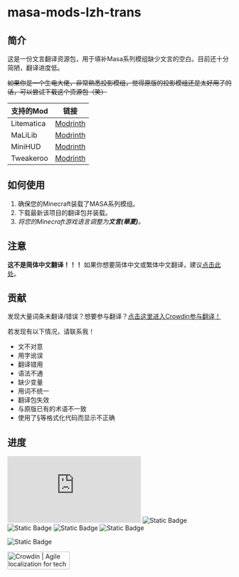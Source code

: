 # masa-mods-lzh-trans
## 简介
这是一份文言翻译资源包，用于填补Masa系列模组缺少文言的空白。目前还十分简陋，翻译进度低。

~~如果你是一个生电大佬，非常熟悉投影模组，觉得原版的投影模组还是太好用了的话，可以尝试下载这个资源包（笑）~~

| 支持的Mod | 链接 |
| ------- | ------- |
|Litematica|[Modrinth](https://modrinth.com/mod/litematica)|
|MaLiLib|[Modrinth](https://modrinth.com/mod/malilib)|
|MiniHUD|[Modrinth](https://modrinth.com/mod/minihud)|
|Tweakeroo|[Modrinth](https://modrinth.com/mod/tweakeroo)|

## 如何使用
1. 确保您的Minecraft装载了MASA系列模组。
2. 下载最新该项目的翻译包并装载。
3. _将您的Minecraft游戏语言调整为**文言(華夏)**。_

## 注意
**这不是简体中文翻译！！！** 如果你想要简体中文或繁体中文翻译，建议[点击此处](https://modrinth.com/resourcepack/masa-mod-translationpack)。

## 贡献
发现大量词条未翻译/错误？想要参与翻译？[点击这里进入Crowdin参与翻译！](https://zh.crowdin.com/project/masa-mods-lzh-trans)

若发现有以下情况，请联系我！
- 文不对意
- 用字讹误
- 翻译错用
- 语法不通
- 缺少变量
- 用词不统一
- 翻译包失效
- 与原版已有的术语不一致
- 使用了§等格式化代码而显示不正确
## 进度
  [![lzh translation](https://img.shields.io/badge/dynamic/json?color=00af5c&label=总进度&style=flat&logo=crowdin&query=%24.progress.0.data.translationProgress&url=https%3A%2F%2Fbadges.awesome-crowdin.com%2Fstats-16602813-819398.json)](https://crowdin.com/project/masa-mods-lzh-trans)
  ![Static Badge](https://img.shields.io/badge/Litematica-41%25-00af5c?logo=Crowdin)
  ![Static Badge](https://img.shields.io/badge/MaLiLib-6%25-00af5c?logo=Crowdin)
  ![Static Badge](https://img.shields.io/badge/MiniHUD-2%25-00af5c?logo=Crowdin)
  ![Static Badge](https://img.shields.io/badge/Tweakeroo-2%25-00af5c?logo=Crowdin)
  
  ![Static Badge](https://img.shields.io/badge/用于搞怪的测试-我非常好奇这个框到底能写多长，所以就……(●´ω｀●)ゞ……_但不得不吐槽，这个框是静态的，每次都要手动改；动态的我又不会用，如果有人会用可以告诉我。就是这样……咕咕嘎嘎！-00af5c)

  <a href="https://crowdin.com/?utm_term=click-badge-add-on" rel="nofollow"><img style="width:140;height:40px" src="https://badges.crowdin.net/badge/light/crowdin-on-dark.png" srcset="https://badges.crowdin.net/badge/light/crowdin-on-dark.png 1x,https://badges.crowdin.net/badge/light/crowdin-on-dark@2x.png 2x" alt="Crowdin | Agile localization for tech companies" /></a>
